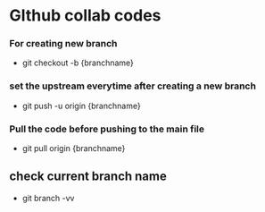 # GIthub collab codes

### For creating new branch
* git checkout -b {branchname}

### set the upstream everytime after creating a new branch
* git push -u origin {branchname}

### Pull the code before pushing to the main file
* git pull origin  {branchname}

## check current branch name
* git branch -vv